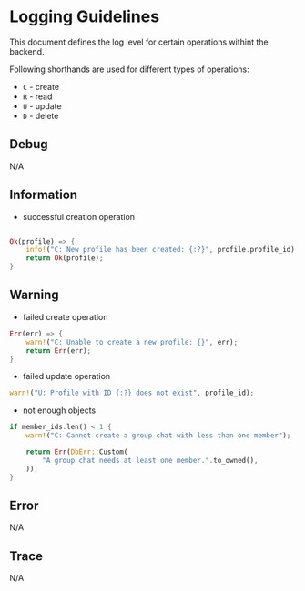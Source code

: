 # Logging Guidelines

This document defines the log level for certain operations withint the backend.

Following shorthands are used for different types of operations:

- ``C`` - create
- ``R`` - read
- ``U`` - update
- ``D`` - delete

## Debug

N/A

## Information

- successful creation operation

```rust

Ok(profile) => {
    info!("C: New profile has been created: {:?}", profile.profile_id);
    return Ok(profile);
}
```

## Warning

- failed create operation

```rust
Err(err) => {
    warn!("C: Unable to create a new profile: {}", err);
    return Err(err);
}

```

- failed update operation

```rust
warn!("U: Profile with ID {:?} does not exist", profile_id);
```

- not enough objects

```rust
if member_ids.len() < 1 {
    warn!("C: Cannot create a group chat with less than one member");

    return Err(DbErr::Custom(
        "A group chat needs at least one member.".to_owned(),
    ));
}
```

## Error

N/A

## Trace

N/A
